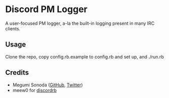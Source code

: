 # Discord PM Logger
A user-focused PM logger, a-la  the built-in logging present in many IRC clients.

## Usage
Clone the repo, copy config.rb.example to config.rb and set up, and ./run.rb

## Credits
* Megumi Sonoda ([GitHub](https://github.com/megumisonoda), [Twitter](https://twitter.com/dreamyspell))
* meew0 for [discordrb](https://github.com/meew0/discordrb)
